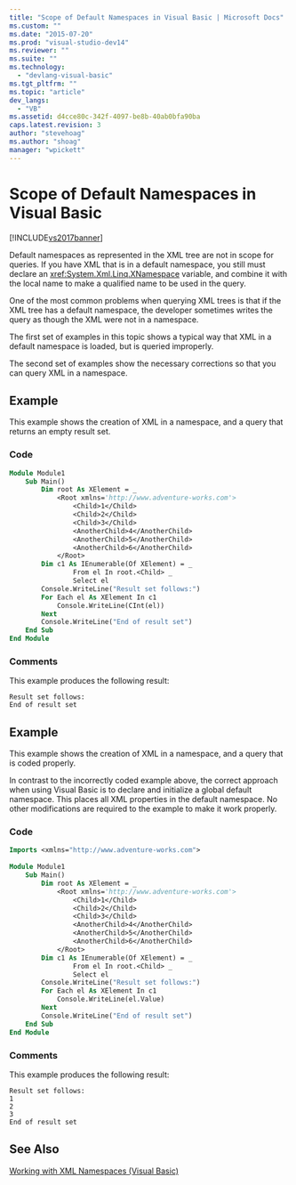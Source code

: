 ```yaml
---
title: "Scope of Default Namespaces in Visual Basic | Microsoft Docs"
ms.custom: ""
ms.date: "2015-07-20"
ms.prod: "visual-studio-dev14"
ms.reviewer: ""
ms.suite: ""
ms.technology: 
  - "devlang-visual-basic"
ms.tgt_pltfrm: ""
ms.topic: "article"
dev_langs: 
  - "VB"
ms.assetid: d4cce80c-342f-4097-be8b-40ab0bfa90ba
caps.latest.revision: 3
author: "stevehoag"
ms.author: "shoag"
manager: "wpickett"
---
```

# Scope of Default Namespaces in Visual Basic
[!INCLUDE[vs2017banner](../../../../includes/vs2017banner.md)]

Default namespaces as represented in the XML tree are not in scope for queries. If you have XML that is in a default namespace, you still must declare an <xref:System.Xml.Linq.XNamespace> variable, and combine it with the local name to make a qualified name to be used in the query.  
  
 One of the most common problems when querying XML trees is that if the XML tree has a default namespace, the developer sometimes writes the query as though the XML were not in a namespace.  
  
 The first set of examples in this topic shows a typical way that XML in a default namespace is loaded, but is queried improperly.  
  
 The second set of examples show the necessary corrections so that you can query XML in a namespace.  
  
## Example  
 This example shows the creation of XML in a namespace, and a query that returns an empty result set.  
  
### Code  
  
```vb  
Module Module1  
    Sub Main()  
        Dim root As XElement = _  
            <Root xmlns='http://www.adventure-works.com'>  
                <Child>1</Child>  
                <Child>2</Child>  
                <Child>3</Child>  
                <AnotherChild>4</AnotherChild>  
                <AnotherChild>5</AnotherChild>  
                <AnotherChild>6</AnotherChild>  
            </Root>  
        Dim c1 As IEnumerable(Of XElement) = _  
                From el In root.<Child> _  
                Select el  
        Console.WriteLine("Result set follows:")  
        For Each el As XElement In c1  
            Console.WriteLine(CInt(el))  
        Next  
        Console.WriteLine("End of result set")  
    End Sub  
End Module  
```  
  
### Comments  
 This example produces the following result:  
  
```  
Result set follows:  
End of result set  
```  
  
## Example  
 This example shows the creation of XML in a namespace, and a query that is coded properly.  
  
 In contrast to the incorrectly coded example above, the correct approach when using Visual Basic is to declare and initialize a global default namespace. This places all XML properties in the default namespace. No other modifications are required to the example to make it work properly.  
  
### Code  
  
```vb  
Imports <xmlns="http://www.adventure-works.com">  
  
Module Module1  
    Sub Main()  
        Dim root As XElement = _  
            <Root xmlns='http://www.adventure-works.com'>  
                <Child>1</Child>  
                <Child>2</Child>  
                <Child>3</Child>  
                <AnotherChild>4</AnotherChild>  
                <AnotherChild>5</AnotherChild>  
                <AnotherChild>6</AnotherChild>  
            </Root>  
        Dim c1 As IEnumerable(Of XElement) = _  
                From el In root.<Child> _  
                Select el  
        Console.WriteLine("Result set follows:")  
        For Each el As XElement In c1  
            Console.WriteLine(el.Value)  
        Next  
        Console.WriteLine("End of result set")  
    End Sub  
End Module  
```  
  
### Comments  
 This example produces the following result:  
  
```  
Result set follows:  
1  
2  
3  
End of result set  
```  
  
## See Also  
 [Working with XML Namespaces (Visual Basic)](../../../../visual-basic/programming-guide/concepts/linq/working-with-xml-namespaces.md)